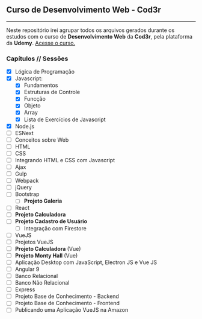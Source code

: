 ## Curso de Desenvolvimento Web - **Cod3r**

---

Neste repositório irei agrupar todos os arquivos gerados durante os estudos com o curso de **Desenvolvimento Web** da **Cod3r**, pela plataforma da **Udemy**. [Acesse o curso.](https://www.udemy.com/course/curso-web/)

### Capítulos // Sessões

- [x] Lógica de Programação
- [x] Javascript:
  - [x] Fundamentos
  - [x] Estruturas de Controle
  - [x] Funcção
  - [x] Objeto
  - [x] Array
  - [x] Lista de Exercícios de Javascript
- [x] Node.js
- [ ] ESNext
- [ ] Conceitos sobre Web
- [ ] HTML
- [ ] CSS
- [ ] Integrando HTML e CSS com Javascript
- [ ] Ajax
- [ ] Gulp
- [ ] Webpack
- [ ] jQuery
- [ ] Bootstrap
  - [ ] **Projeto Galeria**
- [ ] React
- [ ] **Projeto Calculadora**
- [ ] **Projeto Cadastro de Usuário**
  - [ ] Integração com Firestore
- [ ] VueJS
- [ ] Projetos VueJS
- [ ] **Projeto Calculadora** (Vue)
- [ ] **Projeto Monty Hall** (Vue)
- [ ] Aplicação Desktop com JavaScript, Electron JS e Vue JS
- [ ] Angular 9
- [ ] Banco Relacional
- [ ] Banco Não Relacional
- [ ] Express
- [ ] Projeto Base de Conhecimento - Backend
- [ ] Projeto Base de Conhecimento - Frontend
- [ ] Publicando uma Aplicação VueJS na Amazon

